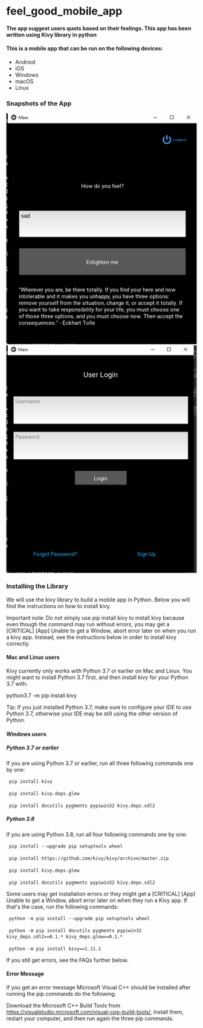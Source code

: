 # feel_good_mobile_app

#### The app suggest users quots based on their feelings. This app has been written using Kivy library in python

#### This is a mobile app  that can be run on the following devices:

- Andriod
- iOS
- Windows
- macOS
- Linux

### Snapshots of the App

![main](docs/main.PNG "main")
![login](docs/login.PNG "login")


### Installing the Library
We will use the kivy library to build a mobile app in Python. Below you will find the instructions on how to install kivy.


Important note: Do not simply use pip install kivy to install kivy because even though the command may run without errors, you may get a [CRITICAL] [App] Unable to get a Window, abort error later on when you run a kivy app. Instead, see the instructions below in order to install kivy correctly.


#### Mac and Linux users
Kivy currently only works with Python 3.7 or earlier on Mac and Linux. You might want to install Python 3.7 first, and then install kivy for your Python 3.7 with:

python3.7 -m pip install kivy

Tip: If you just installed Python 3.7, make sure to configure your IDE to use Python 3.7, otherwise your IDE may be still using the other version of Python.



#### Windows users
##### Python 3.7 or earlier

If you are using Python 3.7 or earlier, run all three following commands one by one:

     pip install kivy

     pip install kivy.deps.glew

     pip install docutils pygments pypiwin32 kivy.deps.sdl2

##### Python 3.8

If you are using Python 3.8, run all four following commands one by one:

     pip install --upgrade pip setuptools wheel

     pip install https://github.com/kivy/kivy/archive/master.zip

     pip install kivy.deps.glew

     pip install docutils pygments pypiwin32 kivy.deps.sdl2

Some users may get installation errors or they might get a [CRITICAL] [App] Unable to get a Window, abort error later on when they run a Kivy app. If that's the case, run the following commands:

     python -m pip install --upgrade pip setuptools wheel
     
     python -m pip install docutils pygments pypiwin32 kivy_deps.sdl2==0.1.* kivy_deps.glew==0.1.*
     
     python -m pip install kivy==1.11.1

If you still get errors, see the FAQs further below.


#### Error Message
If you get an error message Microsoft Visual C++ should be installed after running the pip commands do the following:

Download the Microsoft C++ Build Tools from https://visualstudio.microsoft.com/visual-cpp-build-tools/, install them, restart your computer, and then run again the three pip commands.
